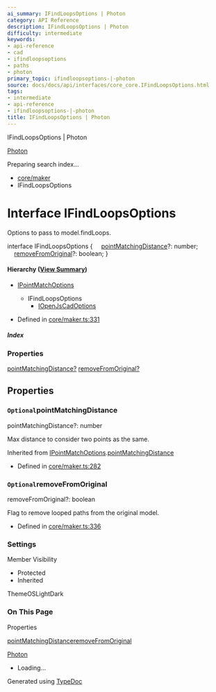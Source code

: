 ```yaml
---
ai_summary: IFindLoopsOptions | Photon
category: API Reference
description: IFindLoopsOptions | Photon
difficulty: intermediate
keywords:
- api-reference
- cad
- ifindloopsoptions
- paths
- photon
primary_topic: ifindloopsoptions-|-photon
source: docs/docs/api/interfaces/core_core.IFindLoopsOptions.html
tags:
- intermediate
- api-reference
- ifindloopsoptions-|-photon
title: IFindLoopsOptions | Photon
---
```

IFindLoopsOptions | Photon

[Photon](../index.md)




Preparing search index...

* [core/maker](../modules/core_core.md)
* IFindLoopsOptions

# Interface IFindLoopsOptions

Options to pass to model.findLoops.

interface IFindLoopsOptions {
    [pointMatchingDistance](#pointmatchingdistance)?: number;
    [removeFromOriginal](#removefromoriginal)?: boolean;
}

#### Hierarchy ([View Summary](../hierarchy.md#core/maker.IFindLoopsOptions))

* [IPointMatchOptions](core_core.IPointMatchOptions.md)
  + IFindLoopsOptions
    - [IOpenJsCadOptions](core_openjscad-esm.IOpenJsCadOptions.md)

* Defined in [core/maker.ts:331](https://github.com/mwhite454/photon/blob/main/packages/photon/src/core/maker.ts#L331)

##### Index

### Properties

[pointMatchingDistance?](#pointmatchingdistance)
[removeFromOriginal?](#removefromoriginal)

## Properties

### `Optional`pointMatchingDistance

pointMatchingDistance?: number

Max distance to consider two points as the same.

Inherited from [IPointMatchOptions](core_core.IPointMatchOptions.md).[pointMatchingDistance](core_core.IPointMatchOptions.md#pointmatchingdistance)

* Defined in [core/maker.ts:282](https://github.com/mwhite454/photon/blob/main/packages/photon/src/core/maker.ts#L282)

### `Optional`removeFromOriginal

removeFromOriginal?: boolean

Flag to remove looped paths from the original model.

* Defined in [core/maker.ts:336](https://github.com/mwhite454/photon/blob/main/packages/photon/src/core/maker.ts#L336)

### Settings

Member Visibility

* Protected
* Inherited

ThemeOSLightDark

### On This Page

Properties

[pointMatchingDistance](#pointmatchingdistance)[removeFromOriginal](#removefromoriginal)

[Photon](../index.md)

* Loading...

Generated using [TypeDoc](https://typedoc.org/)

